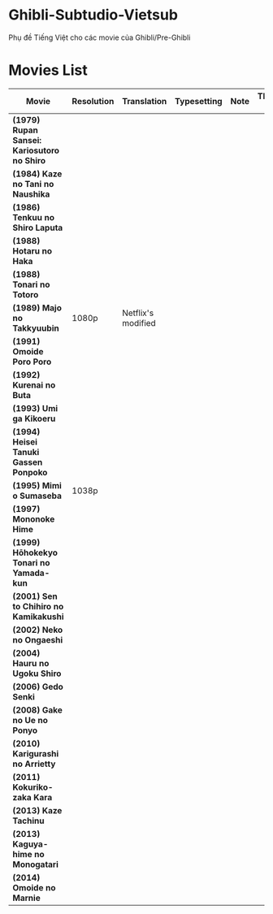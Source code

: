 # Ghibli-Subtudio-Vietsub
Phụ đề Tiếng Việt cho các movie của Ghibli/Pre-Ghibli

# Movies List

|**Movie**|**Resolution**|**Translation**|**Typesetting**|**Note**|**Thanks to**|
|--------|--------|--------|--------|--------|--------|
|**(1979) Rupan Sansei: Kariosutoro no Shiro**||||||
|**(1984) Kaze no Tani no Naushika**||||||
|**(1986) Tenkuu no Shiro Laputa**||||||
|**(1988) Hotaru no Haka**||||||
|**(1988) Tonari no Totoro**||||||
|**(1989) Majo no Takkyuubin**|1080p|Netflix's modified||||
|**(1991) Omoide Poro Poro**||||||
|**(1992) Kurenai no Buta**||||||
|**(1993)	Umi ga Kikoeru**||||||
|**(1994) Heisei Tanuki Gassen Ponpoko**||||||
|**(1995) Mimi o Sumaseba**|1038p|||||
|**(1997) Mononoke Hime**||||||
|**(1999) Hōhokekyo Tonari no Yamada-kun**||||||
|**(2001) Sen to Chihiro no Kamikakushi**||||||
|**(2002) Neko no Ongaeshi**||||||
|**(2004) Hauru no Ugoku Shiro**||||||
|**(2006) Gedo Senki**||||||
|**(2008) Gake no Ue no Ponyo**||||||
|**(2010) Karigurashi no Arrietty**||||||
|**(2011) Kokuriko-zaka Kara**||||||
|**(2013) Kaze Tachinu**||||||
|**(2013) Kaguya-hime no Monogatari**||||||
|**(2014) Omoide no Marnie**||||||

